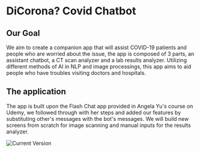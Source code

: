 # DiCorona? Covid Chatbot

## Our Goal

We aim to create a companion app that will assist COVID-19 patients and people who
are worried about the issue, the app is composed of 3 parts, an assistant chatbot,
a CT scan analyzer and a lab results analyzer.
Utilizing different methods of AI in NLP and image processings, this app aims to
aid people who have troubles visiting doctors and hospitals.

## The application

The app is built upon the Flash Chat app provided in Angela Yu's course on Udemy, we
followed through with her steps and added our features by substituting other's messages with
the bot's messages. We will build new screens from scratch for image scanning and manual inputs
for the results analyzer.

![Current Version](https://imgur.com/yspgG1l)
